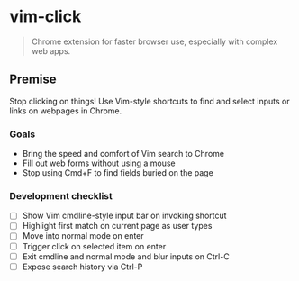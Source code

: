 # vim-click

> Chrome extension for faster browser use, especially with complex web apps.

## Premise
Stop clicking on things! Use Vim-style shortcuts to find and select inputs or links on webpages in Chrome.

### Goals
- Bring the speed and comfort of Vim search to Chrome
- Fill out web forms without using a mouse
- Stop using Cmd+F to find fields buried on the page

### Development checklist
- [ ] Show Vim cmdline-style input bar on invoking shortcut
- [ ] Highlight first match on current page as user types
- [ ] Move into normal mode on enter
- [ ] Trigger click on selected item on enter
- [ ] Exit cmdline and normal mode and blur inputs on Ctrl-C
- [ ] Expose search history via Ctrl-P
